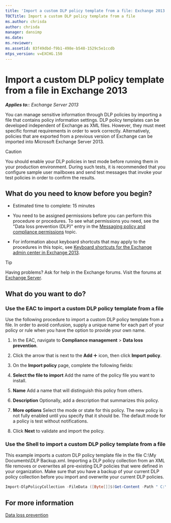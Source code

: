 ```yaml
---
title: 'Import a custom DLP policy template from a file: Exchange 2013 Help'
TOCTitle: Import a custom DLP policy template from a file
ms.author: chrisda
author: chrisda
manager: dansimp
ms.date: 
ms.reviewer: 
ms.assetid: 83f49dbd-f9b1-498e-b548-1529c5e1ccdb
mtps_version: v=EXCHG.150
---
```


# Import a custom DLP policy template from a file in Exchange 2013

_**Applies to:**: Exchange Server 2013_

You can manage sensitive information through DLP policies by importing a file that contains policy information settings. DLP policy templates can be developed independent of Exchange as XML files. However, they must meet specific format requirements in order to work correctly. Alternatively, policies that are exported from a previous version of Exchange can be imported into Microsoft Exchange Server 2013.

> [!CAUTION]
> You should enable your DLP policies in test mode before running them in your production environment. During such tests, it is recommended that you configure sample user mailboxes and send test messages that invoke your test policies in order to confirm the results.

## What do you need to know before you begin?

- Estimated time to complete: 15 minutes

- You need to be assigned permissions before you can perform this procedure or procedures. To see what permissions you need, see the "Data loss prevention (DLP)" entry in the [Messaging policy and compliance permissions](http://technet.microsoft.com/library/ec4d3b9f-b85a-4cb9-95f5-6fc149c3899b.aspx) topic.

- For information about keyboard shortcuts that may apply to the procedures in this topic, see [Keyboard shortcuts for the Exchange admin center in Exchange 2013](keyboard-shortcuts-in-the-exchange-admin-center-2013-help.md).

> [!TIP]
> Having problems? Ask for help in the Exchange forums. Visit the forums at [Exchange Server](https://go.microsoft.com/fwlink/p/?linkId=60612).

## What do you want to do?

### Use the EAC to import a custom DLP policy template from a file

Use the following procedure to import a custom DLP policy template from a file. In order to avoid confusion, supply a unique name for each part of your policy or rule when you have the option to provide your own name.

1. In the EAC, navigate to **Compliance management** \> **Data loss prevention**.

2. Click the arrow that is next to the **Add** ![Add Icon](images/ITPro_EAC_AddIcon.gif) icon, then click **Import policy**.

3. On the **Import policy** page, complete the following fields:

1. **Select the file to import** Add the name of the policy file you want to install.

2. **Name** Add a name that will distinguish this policy from others.

3. **Description** Optionally, add a description that summarizes this policy.

4. **More options** Select the mode or state for this policy. The new policy is not fully enabled until you specify that it should be. The default mode for a policy is test without notifications.

5. Click **Next** to validate and import the policy.

### Use the Shell to import a custom DLP policy template from a file

This example imports a custom DLP policy template file in the file C:\My Documents\DLP Backup.xml. Importing a DLP policy collection from an XML file removes or overwrites all pre-existing DLP policies that were defined in your organization. Make sure that you have a backup of your current DLP policy collection before you import and overwrite your current DLP policies.

```powershell
Import-DlpPolicyCollection -FileData ([Byte[]]$(Get-Content -Path " C:\My Documents\DLP Backup.xml " -Encoding Byte -ReadCount 0))
```

## For more information

[Data loss prevention](data-loss-prevention-exchange-2013-help.md)
